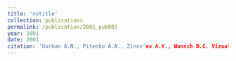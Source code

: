 ```yaml
---
title: 'notitle'
collection: publications
permalink: /publication/2001_pub003
year: 2001
date: 2001
citation: 'Gorban A.N., Pitenko A.A., Zinov'ev A.Y., Wunsch D.C. Vizualization of any data using elastic map method. <i>Smart Engineering System Design</i>. 2001, V.11, p. 363-368.'
---
```

